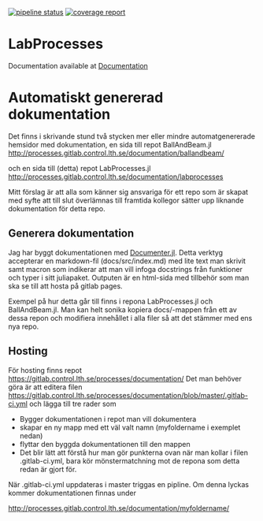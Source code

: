 [![pipeline status](https://gitlab.control.lth.se/processes/LabProcesses.jl/badges/master/pipeline.svg)](https://gitlab.control.lth.se/processes/LabProcesses.jl/commits/master)
[![coverage report](https://gitlab.control.lth.se/processes/LabProcesses.jl/badges/master/coverage.svg)](https://gitlab.control.lth.se/processes/LabProcesses.jl/commits/master)

# LabProcesses
Documentation available at [Documentation](http://processes.gitlab.control.lth.se/documentation/labprocesses/)


# Automatiskt genererad dokumentation
Det finns i skrivande stund två stycken mer eller mindre automatgenererade hemsidor med dokumentation, en sida till repot BallAndBeam.jl
    http://processes.gitlab.control.lth.se/documentation/ballandbeam/

och en sida till (detta) repot LabProcesses.jl
    http://processes.gitlab.control.lth.se/documentation/labprocesses

Mitt förslag är att alla som känner sig ansvariga för ett repo som är skapat med syfte att till slut överlämnas till framtida kollegor sätter upp liknande
dokumentation för detta repo.

## Generera dokumentation
Jag har byggt dokumentationen med [Documenter.jl](https://github.com/JuliaDocs/Documenter.jl). Detta verktyg accepterar en markdown-fil (docs/src/index.md)
med lite text man skrivit samt macron som indikerar att man vill infoga docstrings från funktioner och typer i sitt juliapaket.
Outputen är en html-sida med tillbehör som man ska se till att hosta på gitlab pages.

Exempel på hur detta går till finns i repona LabProcesses.jl och BallAndBeam.jl. Man kan helt sonika kopiera docs/-mappen från ett av dessa repon och
modifiera innehållet i alla filer så att det stämmer med ens nya repo.

## Hosting
För hosting finns repot
https://gitlab.control.lth.se/processes/documentation/
Det man behöver göra är att editera filen
https://gitlab.control.lth.se/processes/documentation/blob/master/.gitlab-ci.yml
och lägga till tre rader som

- Bygger dokumentationen i repot man vill dokumentera
- skapar en ny mapp med ett väl valt namn (myfoldername i exemplet nedan)
- flyttar den byggda dokumentationen till den mappen
- Det blir lätt att förstå hur man gör punkterna ovan när man kollar i filen .gitlab-ci.yml, bara kör mönstermatchning mot de repona som detta redan är gjort för.

När .gitlab-ci.yml uppdateras i master triggas en pipline. Om denna lyckas kommer dokumentationen finnas under

http://processes.gitlab.control.lth.se/documentation/myfoldername/